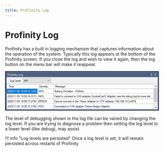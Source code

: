 ```yaml
---
title: Profinity Log
---
```


# Profinity Log

Profinity has a built in logging mechanism that captures information about the operation of the system.  Typically this log appears at the bottom of the Profinity screen.  If you close the log and wish to view it again, then the log button on the menu bar will make it reappear.

![Profinity Log](images/profinity_log_viewer.png)

The level of debugging shown in the log file can be varied by changing the log level.  If you are trying to diagnose a problem then setting the log level to a lower level (like debug), may assist.


!!! info "Log levels are persisted"
    Once a log level is set, it will remain persisted across restarts of Profinity